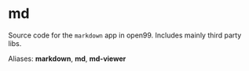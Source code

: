 # md

Source code for the `markdown` app in open99. Includes mainly third party libs.

Aliases: **markdown**, **md**, **md-viewer**
